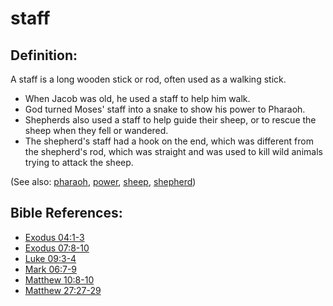 # staff #

## Definition: ##

A staff is a long wooden stick or rod, often used as a walking stick.

* When Jacob was old, he used a staff to help him walk.
* God turned Moses' staff into a snake to show his power to Pharaoh.
* Shepherds also used a staff to help guide their sheep, or to rescue the sheep when they fell or wandered.
* The shepherd's staff had a hook on the end, which was different from the shepherd's rod, which was straight and was used to kill wild animals trying to attack the sheep.

(See also: [pharaoh](../other/pharaoh.md), [power](../kt/power.md), [sheep](../other/sheep.md), [shepherd](../other/shepherd.md))

## Bible References: ##

* [Exodus 04:1-3](https://door43.org/en/bible/notes/exo/04/01)
* [Exodus 07:8-10](https://door43.org/en/bible/notes/exo/07/08)
* [Luke 09:3-4](https://door43.org/en/bible/notes/luk/09/03)
* [Mark 06:7-9](https://door43.org/en/bible/notes/mrk/06/07)
* [Matthew 10:8-10](https://door43.org/en/bible/notes/mat/10/08)
* [Matthew 27:27-29](https://door43.org/en/bible/notes/mat/27/27)

